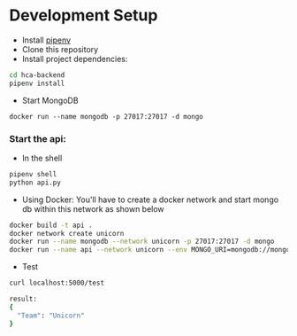 # Development Setup

- Install [pipenv](https://pypi.org/project/pipenv/)
- Clone this repository
- Install project dependencies:

```sh
cd hca-backend
pipenv install
```

- Start MongoDB

```
docker run --name mongodb -p 27017:27017 -d mongo
```

### Start the api:

- In the shell
```sh
pipenv shell
python api.py
```
- Using Docker: You'll have to create a docker network and start mongo db within this network as shown below
```sh
docker build -t api .
docker network create unicorn
docker run --name mongodb --network unicorn -p 27017:27017 -d mongo
docker run --name api --network unicorn --env MONGO_URI=mongodb://mongodb:27017/hca -p 5000:5000 api:latest
```

- Test
```sh
curl localhost:5000/test

result:
{
  "Team": "Unicorn"
}
```

